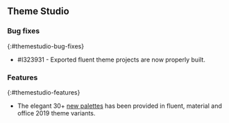 ## Theme Studio

### Bug fixes
{:#themestudio-bug-fixes}

* \#I323931 - Exported fluent theme projects are now properly built.

### Features
{:#themestudio-features}

* The elegant 30+ [new palettes](https://help.syncfusion.com/wpf/themes/theme-studio#supported-palettes) has been provided in fluent, material and office 2019 theme variants.
